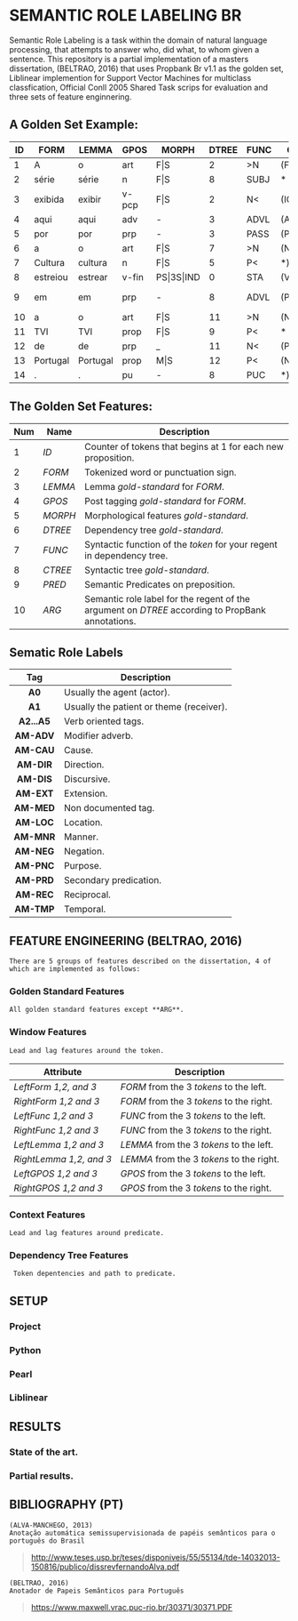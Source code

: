 # SEMANTIC ROLE LABELING BR
Semantic Role Labeling is a task within the domain of natural language processing, that attempts to answer
who, did what, to whom given a sentence. This repository is a partial implementation of a masters dissertation,
(BELTRAO, 2016) that uses Propbank Br v1.1 as the golden set, Liblinear implemention for Support Vector Machines 
for multiclass classfication, Official Conll 2005 Shared Task scrips for evaluation and three sets of feature
enginnering.


## A Golden Set Example:

| **ID** | **FORM** | **LEMMA**|**GPOS**| **MORPH**   | **DTREE** | **FUNC** | **CTREE** | **PRED** | **ARG**   |
|--------|----------|----------|--------|-------------|-----------|----------|-----------|----------|-----------|
| 1      | A        | o        | art    | F\|S        | 2         | >N       | (FCL(NP*  | -        | *         |
| 2      | série    | série    | n      | F\|S        | 8         | SUBJ     | *         | -        | (A1*)     |
| 3      | exibida  | exibir   | v-pcp  | F\|S        | 2         | N<       | (ICL(VP*) | -        | *         |
| 4      | aqui     | aqui     | adv    | -           | 3         | ADVL     | (ADVP*)   | -        | *         |
| 5      | por      | por      | prp    | -           | 3         | PASS     | (PP*      | -        | *         |
| 6      | a        | o        | art    | F\|S        | 7         | >N       | (NP*      | -        | *         |
| 7      | Cultura  | cultura  | n      | F\|S        | 5         | P<       | *)))      | -        | *         |
| 8      | estreiou | estrear  | v-fin  | PS\|3S\|IND | 0         | STA      | (VP*)     | estreiar | *         |
| 9      | em       | em       | prp    | -           | 8         | ADVL     | (PP*      | -        | (AM-LOC*) |
| 10     | a        | o        | art    | F\|S        | 11        | >N       | (NP*      | -        | *         |
| 11     | TVI      | TVI      | prop   | F\|S        | 9         | P<       | *         | -        | *         |
| 12     | de       | de       | prp    | _           | 11        | N<       | (PP*      | -        | *         |
| 13     | Portugal | Portugal | prop   | M\|S        | 12        | P<       | (NP*))))  | _        | *         |
| 14     | .        | .        | pu     | -           | 8         | PUC      | *)        | -        | *         |

## The Golden Set Features:

| **Num** | **Name**| **Description**                                                                                     |
|---------|---------|-----------------------------------------------------------------------------------------------------|
| 1       | *ID*    | Counter of tokens that begins at 1 for each new proposition.                                        |
| 2       | *FORM*  | Tokenized word or punctuation sign.                                                                 |
| 3       | *LEMMA* | Lemma _gold-standard_ for *FORM*.                                                                   |
| 4       | *GPOS*  | Post tagging _gold-standard_ for *FORM*.                                                            |
| 5       | *MORPH* | Morphological features _gold-standard_.                                                             |
| 6       | *DTREE* | Dependency tree _gold-standard_.                                                                    |
| 7       | *FUNC*  | Syntactic function of the _token_ for your regent in dependency tree.                               |
| 8       | *CTREE* | Syntactic tree _gold-standard_.                                                                     |
| 9       | *PRED*  | Semantic Predicates on preposition.                                                                 |
| 10      | *ARG*   | Semantic role label for the regent of the argument on *DTREE*   according to PropBank annotations.  |

## Sematic Role Labels
|   **Tag**   | **Description**                          |
|:-----------:|------------------------------------------|
|    **A0**   | Usually the agent (actor).               |
|    **A1**   | Usually the patient or theme (receiver). |
| **A2...A5** | Verb oriented tags.                      |
|  **AM-ADV** | Modifier adverb.                         |
|  **AM-CAU** | Cause.                                   |
|  **AM-DIR** | Direction.                               |
|  **AM-DIS** | Discursive.                              |
|  **AM-EXT** | Extension.                               |
|  **AM-MED** | Non documented tag.                      |
|  **AM-LOC** | Location.                                |
|  **AM-MNR** | Manner.                                  |
|  **AM-NEG** | Negation.                                |
|  **AM-PNC** | Purpose.                                 |
|  **AM-PRD** | Secondary predication.                   |
|  **AM-REC** | Reciprocal.                              |
|  **AM-TMP** | Temporal.                                |

## FEATURE ENGINEERING (BELTRAO, 2016)
    There are 5 groups of features described on the dissertation, 4 of which are implemented as follows:

### Golden Standard Features
    All golden standard features except **ARG**.

### Window Features
    Lead and lag features around the token.

| **Attribute**           | **Description**                           |
|-------------------------|-------------------------------------------|
| _LeftForm 1,2, and 3_   | _FORM_ from the 3 _tokens_ to the left.   |
| _RightForm 1,2 and 3_   | _FORM_ from the 3 _tokens_ to the right.  |
| _LeftFunc 1,2 and 3_    | _FUNC_ from the 3 _tokens_ to the left.   |
| _RightFunc 1,2 and 3_   | _FUNC_ from the 3 _tokens_ to the right.  |
| _LeftLemma 1,2 and 3_   | _LEMMA_ from the 3 _tokens_ to the left.  |
| _RightLemma 1,2, and 3_ | _LEMMA_ from the 3 _tokens_ to the right. |
| _LeftGPOS 1,2 and 3_    | _GPOS_ from the 3 _tokens_ to the left.   |
| _RightGPOS 1,2 and 3_   | _GPOS_ from the 3 _tokens_ to the right.  |    

### Context Features
    Lead and lag features around predicate.

### Dependency Tree Features
     Token depentencies and path to predicate.

## SETUP
### Project
### Python
### Pearl
### Liblinear

## RESULTS
### State of the art.
### Partial results.


## BIBLIOGRAPHY (PT)
    (ALVA-MANCHEGO, 2013)
    Anotação automática semissupervisionada de papéis semânticos para o português do Brasil
>http://www.teses.usp.br/teses/disponiveis/55/55134/tde-14032013-150816/publico/dissrevfernandoAlva.pdf

    (BELTRAO, 2016)
    Anotador de Papeis Semânticos para Português
>https://www.maxwell.vrac.puc-rio.br/30371/30371.PDF
